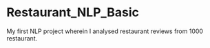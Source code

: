 # Restaurant_NLP_Basic
My first NLP project wherein I analysed restaurant reviews from 1000 restaurant.
